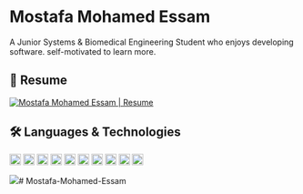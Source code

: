 # Mostafa Mohamed Essam
A Junior Systems & Biomedical Engineering Student who enjoys developing software. self-motivated to learn more. 
## 📝 Resume 

<a href="https://drive.google.com/file/d/1e7xjbj2YeAki1u5Y64-Bc0wB4NSuEUvf/view?usp=sharing" type="application/pdf">
  <img src="https://i.imgur.com/rBXtrH7.png?" alt="Mostafa Mohamed Essam | Resume">
</a>

## 🛠 Languages & Technologies

<code><img height="20" alt="C++" src="https://i.imgur.com/QTP0zhp.png"></code>
<code><img height="20" alt="python" src="https://i.imgur.com/SJzjyHp.png"></code>
<code><img height="20" alt="js" src="https://i.imgur.com/R0BfmBL.png"></code>
<code><img height="20" alt="nodejs" src="https://i.imgur.com/Hi7Betu.png"></code>
<code><img height="20" alt="mongoDB" src="https://i.imgur.com/uemLvhs.png"></code>
<code><img height="20" alt="ruby" src="https://www.clipartmax.com/png/middle/238-2382091_keyhole-markup-language-icons-ruby-language-ruby-icon.png"></code>
<code><img height="20" alt="rails" src="https://avatars.githubusercontent.com/u/4223"></code>
<code><img height="20" alt="golang" src="https://i.imgur.com/1jt4iPR.png"></code>
<code><img height="20" alt="mySQL" src="https://i.imgur.com/2bScz0p.png"></code>
<code><img height="20" alt="git" src="https://i.imgur.com/cSu4jhA.png"></code>





![](https://docs.google.com/viewer?url=https://raw.githubusercontent.com/degoes-consulting/lambdaconf-2015/master/speakers/jdegoes/intro-purescript/presentation.pdf)# Mostafa-Mohamed-Essam
